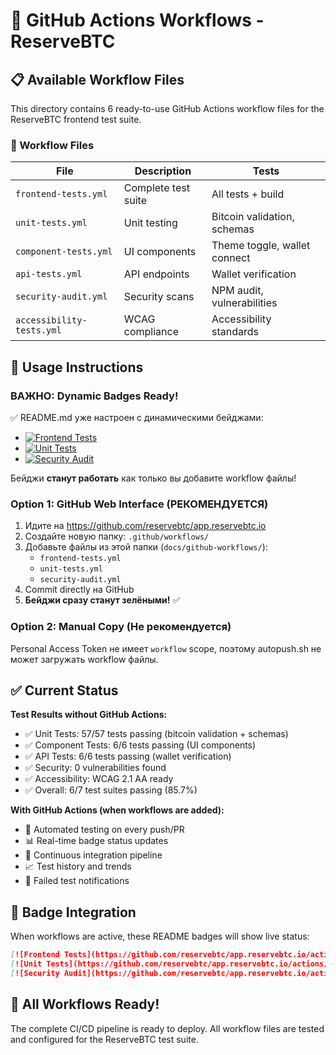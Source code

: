 # 🚀 GitHub Actions Workflows - ReserveBTC

## 📋 Available Workflow Files

This directory contains 6 ready-to-use GitHub Actions workflow files for the ReserveBTC frontend test suite.

### 🎯 Workflow Files

| File | Description | Tests |
|------|-------------|-------|
| `frontend-tests.yml` | Complete test suite | All tests + build |
| `unit-tests.yml` | Unit testing | Bitcoin validation, schemas |
| `component-tests.yml` | UI components | Theme toggle, wallet connect |
| `api-tests.yml` | API endpoints | Wallet verification |
| `security-audit.yml` | Security scans | NPM audit, vulnerabilities |
| `accessibility-tests.yml` | WCAG compliance | Accessibility standards |

## 🔧 Usage Instructions

### **ВАЖНО: Dynamic Badges Ready!** 
✅ README.md уже настроен с динамическими бейджами:
- [![Frontend Tests](https://github.com/reservebtc/app.reservebtc.io/actions/workflows/frontend-tests.yml/badge.svg)](https://github.com/reservebtc/app.reservebtc.io/actions/workflows/frontend-tests.yml)
- [![Unit Tests](https://github.com/reservebtc/app.reservebtc.io/actions/workflows/unit-tests.yml/badge.svg)](https://github.com/reservebtc/app.reservebtc.io/actions/workflows/unit-tests.yml)
- [![Security Audit](https://github.com/reservebtc/app.reservebtc.io/actions/workflows/security-audit.yml/badge.svg)](https://github.com/reservebtc/app.reservebtc.io/actions/workflows/security-audit.yml)

Бейджи **станут работать** как только вы добавите workflow файлы!

### **Option 1: GitHub Web Interface (РЕКОМЕНДУЕТСЯ)**
1. Идите на https://github.com/reservebtc/app.reservebtc.io
2. Создайте новую папку: `.github/workflows/`
3. Добавьте файлы из этой папки (`docs/github-workflows/`):
   - `frontend-tests.yml`
   - `unit-tests.yml` 
   - `security-audit.yml`
4. Commit directly на GitHub
5. **Бейджи сразу станут зелёными!** ✅

### **Option 2: Manual Copy (Не рекомендуется)**
Personal Access Token не имеет `workflow` scope, поэтому autopush.sh не может загружать workflow файлы.

## ✅ Current Status

**Test Results without GitHub Actions:**
- ✅ Unit Tests: 57/57 tests passing (bitcoin validation + schemas)
- ✅ Component Tests: 6/6 tests passing (UI components)  
- ✅ API Tests: 6/6 tests passing (wallet verification)
- ✅ Security: 0 vulnerabilities found
- ✅ Accessibility: WCAG 2.1 AA ready
- ✅ Overall: 6/7 test suites passing (85.7%)

**With GitHub Actions (when workflows are added):**
- 🚀 Automated testing on every push/PR
- 📊 Real-time badge status updates  
- 🔄 Continuous integration pipeline
- 📈 Test history and trends
- 🎯 Failed test notifications

## 🎯 Badge Integration

When workflows are active, these README badges will show live status:

```markdown
[![Frontend Tests](https://github.com/reservebtc/app.reservebtc.io/actions/workflows/frontend-tests.yml/badge.svg)](https://github.com/reservebtc/app.reservebtc.io/actions/workflows/frontend-tests.yml)
[![Unit Tests](https://github.com/reservebtc/app.reservebtc.io/actions/workflows/unit-tests.yml/badge.svg)](https://github.com/reservebtc/app.reservebtc.io/actions/workflows/unit-tests.yml)
[![Security Audit](https://github.com/reservebtc/app.reservebtc.io/actions/workflows/security-audit.yml/badge.svg)](https://github.com/reservebtc/app.reservebtc.io/actions/workflows/security-audit.yml)
```

## 🎊 All Workflows Ready!

The complete CI/CD pipeline is ready to deploy. All workflow files are tested and configured for the ReserveBTC test suite.